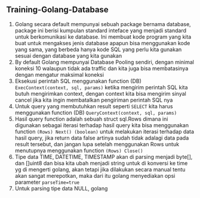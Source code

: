 ## Training-Golang-Database

1. Golang secara default mempunyai sebuah package bernama database, package ini berisi kumpulan standard inteface yang menjadi standard untuk berkomunikasi ke database. Ini membuat kode program yang kita buat untuk mengakses jenis database apapun bisa menggunakan kode yang sama, yang berbeda hanya kode SQL yang perlu kita gunakan sesuai dengan database yang kita gunakan
2. By default Golang mempunyai Database Pooling sendiri, dengan minimal koneksi 10 walaupun tidak ada traffic dan kita juga bisa membatasinya dengan mengatur maksimal koneksi
3. Eksekusi perintah SQL menggunakan function (DB) `ExecContext(context, sql, params)` ketika mengirim perintah SQL kita butuh mengirimkan context, dengan context kita bisa mengirim sinyal cancel jika kita ingin membatalkan pengiriman perintah SQL nya
4. Untuk query yang membutuhkan result seperti `SELECT` kita harus menggunakan function (DB) `QueryContext(context, sql, params)`
5. Hasil query function adalah sebuah struct sql.Rows dimana ini digunakan sebagai iterasi terhadap hasil query kita bisa menggunakan function `(Rows) Next() (boolean)` untuk melakukan iterasi terhadap data hasil query, jika return data false artinya sudah tidak adalagi data pada result tersebut, dan jangan lupa setelah menggunakan Rows untuk menutupnya menggunakan function `(Rows) Close()`
6. Tipe data TIME, DATETIME, TIMESTAMP akan di parsing menjadi byte[], dan []uint8 dan bisa kita ubah menjadi string untuk di konversi ke time yg di mengerti golang, akan tetapi jika dilakukan secara manual tentu akan sangat merepotkan, maka dari itu golang menyediakan opsi parameter `parseTime=true`
7. Untuk parsing tipe data NULL, golang 